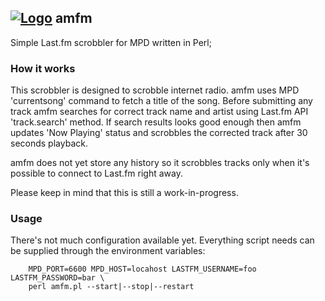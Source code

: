 ## <a href="https://raw.github.com/anka-sirota/amfm/master/logo.png"><img src="https://raw.github.com/anka-sirota/amfm/master/logo_16x16.png" alt="Logo"/></a> amfm 


Simple Last.fm scrobbler for MPD written in Perl;

### How it works

This scrobbler is designed to scrobble internet radio.
amfm uses MPD 'currentsong' command to fetch a title of the song. Before submitting any track amfm searches for correct track name and artist using Last.fm API 'track.search' method. If search results looks good enough then amfm updates 'Now Playing' status and scrobbles the corrected track after 30 seconds playback.

amfm does not yet store any history so it scrobbles tracks only when it's possible to connect to Last.fm right away.

Please keep in mind that this is still a work-in-progress.

### Usage

There's not much configuration available yet. Everything script needs can be supplied through the environment variables:

        MPD_PORT=6600 MPD_HOST=locahost LASTFM_USERNAME=foo LASTFM_PASSWORD=bar \
        perl amfm.pl --start|--stop|--restart
